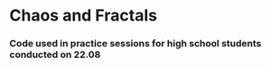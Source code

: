 # Chaos and Fractals

### Code used in practice sessions for high school students conducted on 22.08
